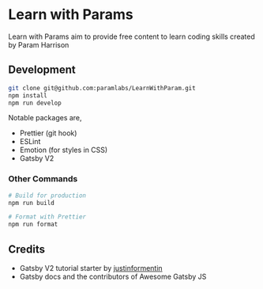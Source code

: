 # Learn with Params

Learn with Params aim to provide free content to learn coding skills created by Param Harrison

## Development

```sh
git clone git@github.com:paramlabs/LearnWithParam.git
npm install
npm run develop
```

Notable packages are,

- Prettier (git hook)
- ESLint
- Emotion (for styles in CSS)
- Gatsby V2

### Other Commands

```sh
# Build for production
npm run build

# Format with Prettier
npm run format
```

## Credits

- Gatsby V2 tutorial starter by [justinformentin](https://github.com/justinformentin/gatsby-v2-tutorial-starter)
- Gatsby docs and the contributors of Awesome Gatsby JS
